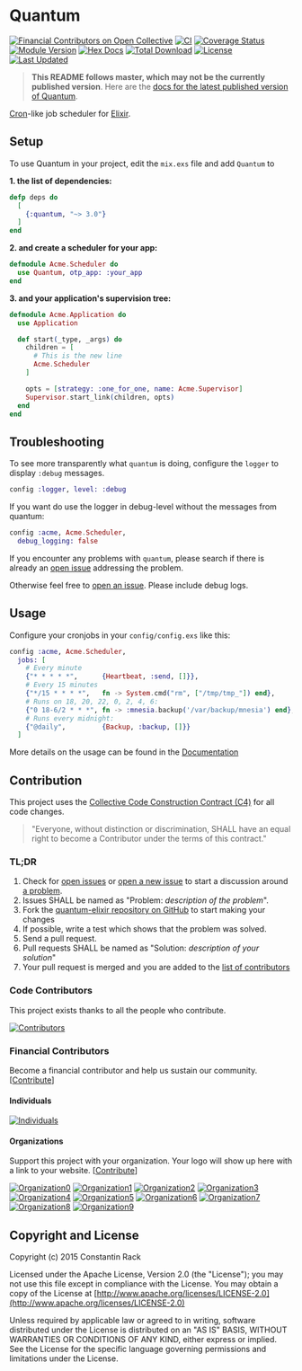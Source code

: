 # Quantum

[![Financial Contributors on Open Collective](https://opencollective.com/quantum/all/badge.svg?label=financial+contributors)](https://opencollective.com/quantum)
[![CI](https://github.com/quantum-elixir/quantum-core/workflows/.github/workflows/elixir.yml/badge.svg)](https://github.com/quantum-elixir/quantum-core/actions/workflows/elixir.yml)
[![Coverage Status](https://coveralls.io/repos/quantum-elixir/quantum-core/badge.svg?branch=master)](https://coveralls.io/r/quantum-elixir/quantum-core?branch=master)
[![Module Version](https://img.shields.io/hexpm/v/quantum.svg)](https://hex.pm/packages/quantum)
[![Hex Docs](https://img.shields.io/badge/hex-docs-lightgreen.svg)](https://hexdocs.pm/quantum/)
[![Total Download](https://img.shields.io/hexpm/dt/quantum.svg)](https://hex.pm/packages/quantum)
[![License](https://img.shields.io/hexpm/l/quantum.svg)](https://github.com/quantum-elixir/quantum-core/blob/master/LICENSE)
[![Last Updated](https://img.shields.io/github/last-commit/quantum-elixir/quantum-core.svg)](https://github.com/quantum-elixir/quantum-core/commits/master)

> **This README follows master, which may not be the currently published version**. Here are the
[docs for the latest published version of Quantum](https://hexdocs.pm/quantum/readme.html).

[Cron](https://en.wikipedia.org/wiki/Cron)-like job scheduler for [Elixir](http://elixir-lang.org/).

## Setup

To use Quantum in your project, edit the `mix.exs` file and add `Quantum` to

**1. the list of dependencies:**
```elixir
defp deps do
  [
    {:quantum, "~> 3.0"}
  ]
end
```

**2. and create a scheduler for your app:**
```elixir
defmodule Acme.Scheduler do
  use Quantum, otp_app: :your_app
end
```

**3. and your application's supervision tree:**
```elixir
defmodule Acme.Application do
  use Application

  def start(_type, _args) do
    children = [
      # This is the new line
      Acme.Scheduler
    ]

    opts = [strategy: :one_for_one, name: Acme.Supervisor]
    Supervisor.start_link(children, opts)
  end
end
```

## Troubleshooting

To see more transparently what `quantum` is doing, configure the `logger` to display `:debug` messages.

```elixir
config :logger, level: :debug
```

If you want do use the logger in debug-level without the messages from quantum:

```elixir
config :acme, Acme.Scheduler,
  debug_logging: false
```

If you encounter any problems with `quantum`, please search if there is already an
  [open issue](https://github.com/quantum-elixir/quantum-core/issues) addressing the problem.

Otherwise feel free to [open an issue](https://github.com/quantum-elixir/quantum-core/issues/new). Please include debug logs.

## Usage

Configure your cronjobs in your `config/config.exs` like this:

```elixir
config :acme, Acme.Scheduler,
  jobs: [
    # Every minute
    {"* * * * *",      {Heartbeat, :send, []}},
    # Every 15 minutes
    {"*/15 * * * *",   fn -> System.cmd("rm", ["/tmp/tmp_"]) end},
    # Runs on 18, 20, 22, 0, 2, 4, 6:
    {"0 18-6/2 * * *", fn -> :mnesia.backup('/var/backup/mnesia') end},
    # Runs every midnight:
    {"@daily",         {Backup, :backup, []}}
  ]
```

More details on the usage can be found in the [Documentation](https://hexdocs.pm/quantum/configuration.html)

## Contribution

This project uses the [Collective Code Construction Contract (C4)](http://rfc.zeromq.org/spec:42/C4/) for all code changes.

> "Everyone, without distinction or discrimination, SHALL have an equal right to become a Contributor under the terms of this contract."

### TL;DR

1. Check for [open issues](https://github.com/quantum-elixir/quantum-core/issues) or [open a new issue](https://github.com/quantum-elixir/quantum-core/issues/new) to start a discussion around [a problem](https://www.youtube.com/watch?v=_QF9sFJGJuc).
2. Issues SHALL be named as "Problem: _description of the problem_".
3. Fork the [quantum-elixir repository on GitHub](https://github.com/quantum-elixir/quantum-core) to start making your changes
4. If possible, write a test which shows that the problem was solved.
5. Send a pull request.
6. Pull requests SHALL be named as "Solution: _description of your solution_"
7. Your pull request is merged and you are added to the [list of contributors](https://github.com/quantum-elixir/quantum-core/graphs/contributors)

### Code Contributors

This project exists thanks to all the people who contribute.

[![Contributors](https://opencollective.com/quantum/contributors.svg?width=890&button=false)](https://github.com/quantum-elixir/quantum-core/graphs/contributors)

### Financial Contributors

Become a financial contributor and help us sustain our community. [[Contribute](https://opencollective.com/quantum/contribute)]

#### Individuals

[![Individuals](https://opencollective.com/quantum/individuals.svg?width=890)](https://opencollective.com/quantum)

#### Organizations

Support this project with your organization. Your logo will show up here with a link to your website. [[Contribute](https://opencollective.com/quantum/contribute)]

[![Organization0](https://opencollective.com/quantum/organization/0/avatar.svg)](https://opencollective.com/quantum/organization/0/website)
[![Organization1](https://opencollective.com/quantum/organization/1/avatar.svg)](https://opencollective.com/quantum/organization/1/website)
[![Organization2](https://opencollective.com/quantum/organization/2/avatar.svg)](https://opencollective.com/quantum/organization/2/website)
[![Organization3](https://opencollective.com/quantum/organization/3/avatar.svg)](https://opencollective.com/quantum/organization/3/website)
[![Organization4](https://opencollective.com/quantum/organization/4/avatar.svg)](https://opencollective.com/quantum/organization/4/website)
[![Organization5](https://opencollective.com/quantum/organization/5/avatar.svg)](https://opencollective.com/quantum/organization/5/website)
[![Organization6](https://opencollective.com/quantum/organization/6/avatar.svg)](https://opencollective.com/quantum/organization/6/website)
[![Organization7](https://opencollective.com/quantum/organization/7/avatar.svg)](https://opencollective.com/quantum/organization/7/website)
[![Organization8](https://opencollective.com/quantum/organization/8/avatar.svg)](https://opencollective.com/quantum/organization/8/website)
[![Organization9](https://opencollective.com/quantum/organization/9/avatar.svg)](https://opencollective.com/quantum/organization/9/website)

## Copyright and License

Copyright (c) 2015 Constantin Rack

Licensed under the Apache License, Version 2.0 (the "License");
you may not use this file except in compliance with the License.
You may obtain a copy of the License at [http://www.apache.org/licenses/LICENSE-2.0](http://www.apache.org/licenses/LICENSE-2.0)

Unless required by applicable law or agreed to in writing, software
distributed under the License is distributed on an "AS IS" BASIS,
WITHOUT WARRANTIES OR CONDITIONS OF ANY KIND, either express or implied.
See the License for the specific language governing permissions and
limitations under the License.
